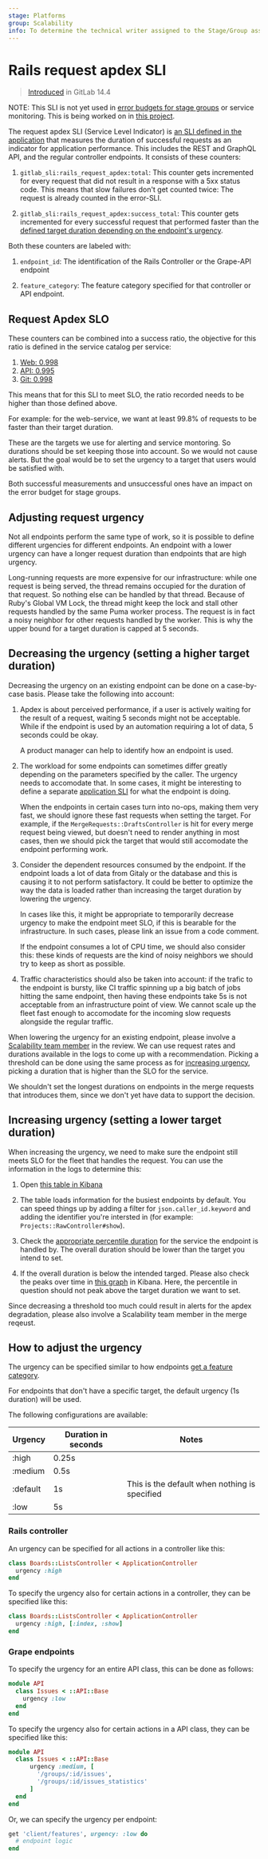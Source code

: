 ```yaml
---
stage: Platforms
group: Scalability
info: To determine the technical writer assigned to the Stage/Group associated with this page, see https://about.gitlab.com/handbook/engineering/ux/technical-writing/#assignments
---
```


# Rails request apdex SLI

> [Introduced](https://gitlab.com/groups/gitlab-com/gl-infra/-/epics/525) in GitLab 14.4

NOTE:
This SLI is not yet used in [error budgets for stage
groups](../stage_group_dashboards.md#error-budget) or service
monitoring. This is being worked on in [this
project](https://gitlab.com/groups/gitlab-com/gl-infra/-/epics/573).

The request apdex SLI (Service Level Indicator) is [an SLI defined in the application](index.md)
that measures the duration of successful requests as an indicator for
application performance. This includes the REST and GraphQL API, and the
regular controller endpoints. It consists of these counters:

1. `gitlab_sli:rails_request_apdex:total`: This counter gets
   incremented for every request that did not result in a response
   with a 5xx status code. This means that slow failures don't get
   counted twice: The request is already counted in the error-SLI.

1. `gitlab_sli:rails_request_apdex:success_total`: This counter gets
   incremented for every successful request that performed faster than
   the [defined target duration depending on the endpoint's
   urgency](#adjusting-request-urgency).

Both these counters are labeled with:

1. `endpoint_id`: The identification of the Rails Controller or the
   Grape-API endpoint

1. `feature_category`: The feature category specified for that
   controller or API endpoint.

## Request Apdex SLO

These counters can be combined into a success ratio, the objective for
this ratio is defined in the service catalog per service:

1. [Web: 0.998](https://gitlab.com/gitlab-com/runbooks/blob/master/metrics-catalog/services/web.jsonnet#L19)
1. [API: 0.995](https://gitlab.com/gitlab-com/runbooks/blob/master/metrics-catalog/services/api.jsonnet#L19)
1. [Git: 0.998](https://gitlab.com/gitlab-com/runbooks/blob/master/metrics-catalog/services/git.jsonnet#L22)

This means that for this SLI to meet SLO, the ratio recorded needs to
be higher than those defined above.

For example: for the web-service, we want at least 99.8% of requests
to be faster than their target duration.

These are the targets we use for alerting and service montoring. So
durations should be set keeping those into account. So we would not
cause alerts. But the goal would be to set the urgency to a target
that users would be satisfied with.

Both successful measurements and unsuccessful ones have an impact on the
error budget for stage groups.

## Adjusting request urgency

Not all endpoints perform the same type of work, so it is possible to
define different urgencies for different endpoints. An endpoint with a
lower urgency can have a longer request duration than endpoints that
are high urgency.

Long-running requests are more expensive for our
infrastructure: while one request is being served, the thread remains
occupied for the duration of that request. So nothing else can be handled by that
thread. Because of Ruby's Global VM Lock, the thread might keep the
lock and stall other requests handled by the same Puma worker
process. The request is in fact a noisy neighbor for other requests
handled by the worker. This is why the upper bound for a target
duration is capped at 5 seconds.

## Decreasing the urgency (setting a higher target duration)

Decreasing the urgency on an existing endpoint can be done on
a case-by-case basis. Please take the following into account:

1. Apdex is about perceived performance, if a user is actively waiting
   for the result of a request, waiting 5 seconds might not be
   acceptable. While if the endpoint is used by an automation
   requiring a lot of data, 5 seconds could be okay.

   A product manager can help to identify how an endpoint is used.

1. The workload for some endpoints can sometimes differ greatly
   depending on the parameters specified by the caller. The urgency
   needs to accomodate that. In some cases, it might be interesting to
   define a separate [application SLI](index.md#defining-a-new-sli)
   for what the endpoint is doing.

   When the endpoints in certain cases turn into no-ops, making them
   very fast, we should ignore these fast requests when setting the
   target. For example, if the `MergeRequests::DraftsController` is
   hit for every merge request being viewed, but doesn't need to
   render anything in most cases, then we should pick the target that
   would still accomodate the endpoint performing work.

1. Consider the dependent resources consumed by the endpoint. If the endpoint
   loads a lot of data from Gitaly or the database and this is causing
   it to not perform satisfactory. It could be better to optimize the
   way the data is loaded rather than increasing the target duration
   by lowering the urgency.

   In cases like this, it might be appropriate to temporarily decrease
   urgency to make the endpoint meet SLO, if this is bearable for the
   infrastructure. In such cases, please link an issue from a code
   comment.

   If the endpoint consumes a lot of CPU time, we should also consider
   this: these kinds of requests are the kind of noisy neighbors we
   should try to keep as short as possible.

1. Traffic characteristics should also be taken into account: if the
   trafic to the endpoint is bursty, like CI traffic spinning up a
   big batch of jobs hitting the same endpoint, then having these
   endpoints take 5s is not acceptable from an infrastructure point of
   view. We cannot scale up the fleet fast enough to accomodate for
   the incoming slow requests alongside the regular traffic.

When lowering the urgency for an existing endpoint, please involve a
[Scalability team member](https://about.gitlab.com/handbook/engineering/infrastructure/team/scalability/#team-members)
in the review. We can use request rates and durations available in the
logs to come up with a recommendation. Picking a threshold can be done
using the same process as for [increasing
urgency](#increasing-urgency-setting-a-lower-target-duration), picking
a duration that is higher than the SLO for the service.

We shouldn't set the longest durations on endpoints in the merge
requests that introduces them, since we don't yet have data to support
the decision.

## Increasing urgency (setting a lower target duration)

When increasing the urgency, we need to make sure the endpoint
still meets SLO for the fleet that handles the request. You can use the
information in the logs to determine this:

1. Open [this table in
   Kibana](https://log.gprd.gitlab.net/goto/bbb6465c68eb83642269e64a467df3df)

1. The table loads information for the busiest endpoints by
   default. You can speed things up by adding a filter for
   `json.caller_id.keyword` and adding the identifier you're intersted
   in (for example: `Projects::RawController#show`).

1. Check the [appropriate percentile duration](#request-apdex-slo) for
   the service the endpoint is handled by. The overall duration should
   be lower than the target you intend to set.

1. If the overall duration is below the intended targed. Please also
   check the peaks over time in [this
   graph](https://log.gprd.gitlab.net/goto/9319c4a402461d204d13f3a4924a89fc)
   in Kibana. Here, the percentile in question should not peak above
   the target duration we want to set.

Since decreasing a threshold too much could result in alerts for the
apdex degradation, please also involve a Scalability team member in
the merge reqeust.

## How to adjust the urgency

The urgency can be specified similar to how endpoints [get a feature
category](../feature_categorization/index.md).

For endpoints that don't have a specific target, the default urgency (1s duration) will be used.

The following configurations are available:

| Urgency  | Duration in seconds | Notes                                         |
|----------|---------------------|-----------------------------------------------|
| :high    | 0.25s               |                                               |
| :medium  | 0.5s                |                                               |
| :default | 1s                  | This is the default when nothing is specified |
| :low     | 5s                  |                                               |

### Rails controller

An urgency can be specified for all actions in a controller like this:

```ruby
class Boards::ListsController < ApplicationController
  urgency :high
end
```

To specify the urgency also for certain actions in a controller, they
can be specified like this:

```ruby
class Boards::ListsController < ApplicationController
  urgency :high, [:index, :show]
end
```

### Grape endpoints

To specify the urgency for an entire API class, this can be done as
follows:

```ruby
module API
  class Issues < ::API::Base
    urgency :low
  end
end
```

To specify the urgency also for certain actions in a API class, they
can be specified like this:

```ruby
module API
  class Issues < ::API::Base
      urgency :medium, [
        '/groups/:id/issues',
        '/groups/:id/issues_statistics'
      ]
  end
end
```

Or, we can specify the urgency per endpoint:

```ruby
get 'client/features', urgency: :low do
  # endpoint logic
end
```
